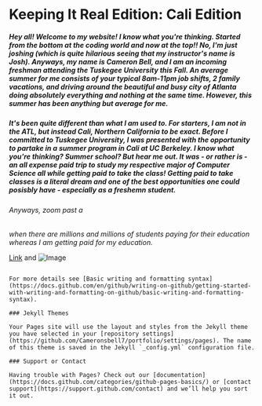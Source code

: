 # Keeping It Real Edition: Cali Edition
##### Hey all! Welcome to my website! I know what you're thinking. Started from the bottom at the coding world and now at the top!! No, I'm just joshing (which is quite hilarious seeing that my instructor's name is Josh). Anyways, my name is Cameron Bell, and I am an incoming freshman attending the Tuskegee University this Fall. An average summer for me consists of your typical 8am-11pm job shifts, 2 family vacations, and driving around the beautiful and busy city of Atlanta doing absolutely everything and nothing at the same time. However, this summer has been anything but average for me. 

##### It's been quite different than what I am used to. For starters, I am not in the ATL, but instead Cali, Northern California to be exact. Before I committed to Tuskegee University, I was presented with the opportunity to partake in a summer program in Cali at UC Berkeley. I know what you're thinking? Summer school? But hear me out. It was - or rather is - an all expense paid trip to study my respective major of Computer Science all while getting paid to take the class! Getting paid to take classes is a literal dream and one of the best opportunities one could posisbly have - especially as a freshemn student. 


###### Anyways, zoom past a
_when there are millions and millions of students paying for their education whereas I am getting paid for my education._ 


[Link](url) and ![Image](src)
```

For more details see [Basic writing and formatting syntax](https://docs.github.com/en/github/writing-on-github/getting-started-with-writing-and-formatting-on-github/basic-writing-and-formatting-syntax).

### Jekyll Themes

Your Pages site will use the layout and styles from the Jekyll theme you have selected in your [repository settings](https://github.com/Cameronsbell7/portfolio/settings/pages). The name of this theme is saved in the Jekyll `_config.yml` configuration file.

### Support or Contact

Having trouble with Pages? Check out our [documentation](https://docs.github.com/categories/github-pages-basics/) or [contact support](https://support.github.com/contact) and we’ll help you sort it out.
